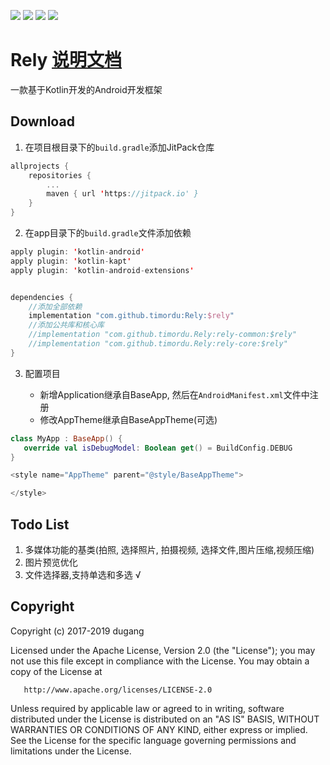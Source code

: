 ![](https://img.shields.io/badge/platform-Android-lightgrey.svg) ![](https://img.shields.io/badge/language-Kotlin-orange.svg) [![](https://img.shields.io/hexpm/l/plug.svg)](https://www.apache.org/licenses/LICENSE-2.0) [![](https://jitpack.io/v/timordu/Rely.svg)](https://jitpack.io/#timordu/Rely)
# Rely [说明文档](https://github.com/timordu/Rely/wiki)

一款基于Kotlin开发的Android开发框架



Download
--------

1. 在项目根目录下的`build.gradle`添加JitPack仓库

```kotlin
allprojects {
    repositories {
        ...
        maven { url 'https://jitpack.io' }
    }
}
```

2. 在app目录下的`build.gradle`文件添加依赖

```kotlin
apply plugin: 'kotlin-android'
apply plugin: 'kotlin-kapt'
apply plugin: 'kotlin-android-extensions'


dependencies {
    //添加全部依赖
	implementation "com.github.timordu:Rely:$rely"
	//添加公共库和核心库
	//implementation "com.github.timordu.Rely:rely-common:$rely"
	//implementation "com.github.timordu.Rely:rely-core:$rely"
}
```

3. 配置项目

   - 新增Application继承自BaseApp, 然后在`AndroidManifest.xml`文件中注册
   - 修改AppTheme继承自BaseAppTheme(可选)

```kotlin
class MyApp : BaseApp() {
   override val isDebugModel: Boolean get() = BuildConfig.DEBUG
}

<style name="AppTheme" parent="@style/BaseAppTheme">

</style>
```

Todo List
---------

1. 多媒体功能的基类(拍照, 选择照片, 拍摄视频, 选择文件,图片压缩,视频压缩)
2. 图片预览优化
3. 文件选择器,支持单选和多选  √


Copyright
---------

   Copyright (c) 2017-2019 dugang

   Licensed under the Apache License, Version 2.0 (the "License");
   you may not use this file except in compliance with the License.
   You may obtain a copy of the License at

       http://www.apache.org/licenses/LICENSE-2.0

   Unless required by applicable law or agreed to in writing, software
   distributed under the License is distributed on an "AS IS" BASIS,
   WITHOUT WARRANTIES OR CONDITIONS OF ANY KIND, either express or implied.
   See the License for the specific language governing permissions and
   limitations under the License.